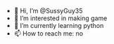 - 👋 Hi, I’m @SussyGuy35
- 👀 I’m interested in making game
- 🌱 I’m currently learning python
- 📫 How to reach me: no

<!---
SussyGuy35/SussyGuy35 is a ✨ special ✨ repository because its `README.md` (this file) appears on your GitHub profile.
You can click the Preview link to take a look at your changes.
--->
